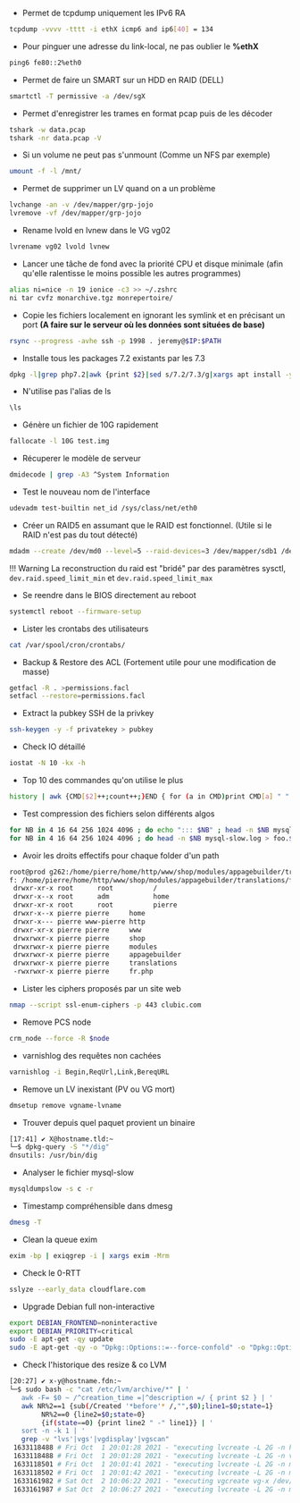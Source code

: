   * Permet de tcpdump uniquement les IPv6 RA

```bash
tcpdump -vvvv -tttt -i ethX icmp6 and ip6[40] = 134
```

  * Pour pinguer une adresse du link-local, ne pas oublier le **%ethX**

```bash
ping6 fe80::2%eth0
```

  * Permet de faire un SMART sur un HDD en RAID (DELL)

```bash
smartctl -T permissive -a /dev/sgX
```

  * Permet d'enregistrer les trames en format pcap puis de les décoder

```bash
tshark -w data.pcap
tshark -nr data.pcap -V
```

  * Si un volume ne peut pas s'unmount (Comme un NFS par exemple)

```bash
umount -f -l /mnt/
```

  * Permet de supprimer un LV quand on a un problème

```bash
lvchange -an -v /dev/mapper/grp-jojo
lvremove -vf /dev/mapper/grp-jojo
```

  * Rename lvold en lvnew dans le VG vg02

```bash
lvrename vg02 lvold lvnew
```

  * Lancer une tâche de fond avec la priorité CPU et disque minimale
    (afin qu'elle ralentisse le moins possible les autres programmes)

```bash
alias ni=nice -n 19 ionice -c3 >> ~/.zshrc
ni tar cvfz monarchive.tgz monrepertoire/
```

  * Copie les fichiers localement en ignorant les symlink et en
    précisant un port **(A faire sur le serveur où les données sont
    situées de base)**

```bash
rsync --progress -avhe ssh -p 1998 . jeremy@$IP:$PATH
```

  * Installe tous les packages 7.2 existants par les 7.3

```bash
dpkg -l|grep php7.2|awk {print $2}|sed s/7.2/7.3/g|xargs apt install -y
```

  * N'utilise pas l'alias de ls

```bash
\ls
```

  * Génère un fichier de 10G rapidement

```bash
fallocate -l 10G test.img
```

  * Récuperer le modèle de serveur

```bash
dmidecode | grep -A3 ^System Information
```

  * Test le nouveau nom de l'interface

```bash
udevadm test-builtin net_id /sys/class/net/eth0
```

  * Créer un RAID5 en assumant que le RAID est fonctionnel. (Utile si le
    RAID n'est pas du tout détecté)

```bash
mdadm --create /dev/md0 --level=5 --raid-devices=3 /dev/mapper/sdb1 /dev/mapper/sdc1 /dev/mapper/sdd1 --assume-clean
```

!!! Warning
    La reconstruction du raid est "bridé" par des paramètres sysctl, `dev.raid.speed_limit_min` et `dev.raid.speed_limit_max`


  * Se reendre dans le BIOS directement au reboot

```bash
systemctl reboot --firmware-setup
```

  * Lister les crontabs des utilisateurs

```bash
cat /var/spool/cron/crontabs/
```

  * Backup & Restore des ACL (Fortement utile pour une modification de
    masse)

```bash
getfacl -R . >permissions.facl
setfacl --restore=permissions.facl
```

  * Extract la pubkey SSH de la privkey

```bash
ssh-keygen -y -f privatekey > pubkey
```

  * Check IO détaillé

```bash
iostat -N 10 -kx -h
```

  * Top 10 des commandes qu'on utilise le plus

```bash
history | awk {CMD[$2]++;count++;}END { for (a in CMD)print CMD[a] " " CMD[a]/count*100 "% " a;} | grep -v "./" | column -c3 -s " " -t | sort -nr | nl |  head -n10
```

  * Test compression des fichiers selon différents algos

```bash
for NB in 4 16 64 256 1024 4096 ; do echo "::: $NB" ; head -n $NB mysql-slow.log > foo.$NB ; cat foo.$NB | zstd -c > foo.$NB.zstd ; done
for NB in 4 16 64 256 1024 4096 ; do head -n $NB mysql-slow.log > foo.$NB ; cat foo.$NB | lzop -c > foo.$NB.lzo ; done
```

  * Avoir les droits effectifs pour chaque folder d'un path

```bash
root@prod g262:/home/pierre/home/http/www/shop/modules/appagebuilder/translations$ namei -o -m  /home/pierre/home/http/www/shop/modules/appagebuilder/translations/fr.php
f: /home/pierre/home/http/www/shop/modules/appagebuilder/translations/fr.php
 drwxr-xr-x root      root          /
 drwxr-x--x root      adm           home
 drwxr-xr-x root      root          pierre
 drwxr-x--x pierre pierre     home
 drwxr-x--- pierre www-pierre http
 drwxr-xr-x pierre pierre     www
 drwxrwxr-x pierre pierre     shop
 drwxrwxr-x pierre pierre     modules
 drwxrwxr-x pierre pierre     appagebuilder
 drwxrwxr-x pierre pierre     translations
 -rwxrwxr-x pierre pierre     fr.php
```

  * Lister les ciphers proposés par un site web

```bash
nmap --script ssl-enum-ciphers -p 443 clubic.com
```

  * Remove PCS node

```bash
crm_node --force -R $node
```

  * varnishlog des requêtes non cachées

```bash
varnishlog -i Begin,ReqUrl,Link,BereqURL
```

  * Remove un LV inexistant (PV ou VG mort)

```bash
dmsetup remove vgname-lvname
```

  * Trouver depuis quel paquet provient un binaire

```bash
[17:41] ✔ X@hostname.tld:~
└─$ dpkg-query -S "*/dig"
dnsutils: /usr/bin/dig
```

  * Analyser le fichier mysql-slow

```bash
mysqldumpslow -s c -r
```

  * Timestamp compréhensible dans dmesg

```bash
dmesg -T
```

  * Clean la queue exim

```bash
exim -bp | exiqgrep -i | xargs exim -Mrm
```

  * Check le 0-RTT

```bash
sslyze --early_data cloudflare.com
```

  * Upgrade Debian full non-interactive

```bash
export DEBIAN_FRONTEND=noninteractive
export DEBIAN_PRIORITY=critical
sudo -E apt-get -qy update
sudo -E apt-get -qy -o "Dpkg::Options::=--force-confold" -o "Dpkg::Options::=--force-confdef"  upgrade
```

  * Check l'historique des resize & co LVM

```bash
[20:27] ✔ x-y@hostname.fdn:~
└─$ sudo bash -c "cat /etc/lvm/archive/*" | '
   awk -F= $0 ~ /^creation_time =|^description =/ { print $2 } | '
   awk NR%2==1 {sub(/Created '*before'* /,"",$0);line1=$0;state=1}
        NR%2==0 {line2=$0;state=0}
        {if(state==0) {print line2 " -" line1}} | '
   sort -n -k 1 | '
   grep -v "lvs'|vgs'|vgdisplay'|vgscan"
 1633118488 # Fri Oct  1 20:01:28 2021 - "executing lvcreate -L 2G -n home vg --wipesignatures
 1633118488 # Fri Oct  1 20:01:28 2021 - "executing lvcreate -L 2G -n var vg --wipesignatures
 1633118501 # Fri Oct  1 20:01:41 2021 - "executing lvcreate -L 2G -n mysql vg --wipesignatures
 1633118502 # Fri Oct  1 20:01:42 2021 - "executing lvcreate -L 2G -n mysqlinnodb vg --wipesignatures
 1633161982 # Sat Oct  2 10:06:22 2021 - "executing vgcreate vg-x /dev/sdc"
 1633161987 # Sat Oct  2 10:06:27 2021 - "executing lvcreate -L 2G -n mysql vg-x --wipesignatures
```
